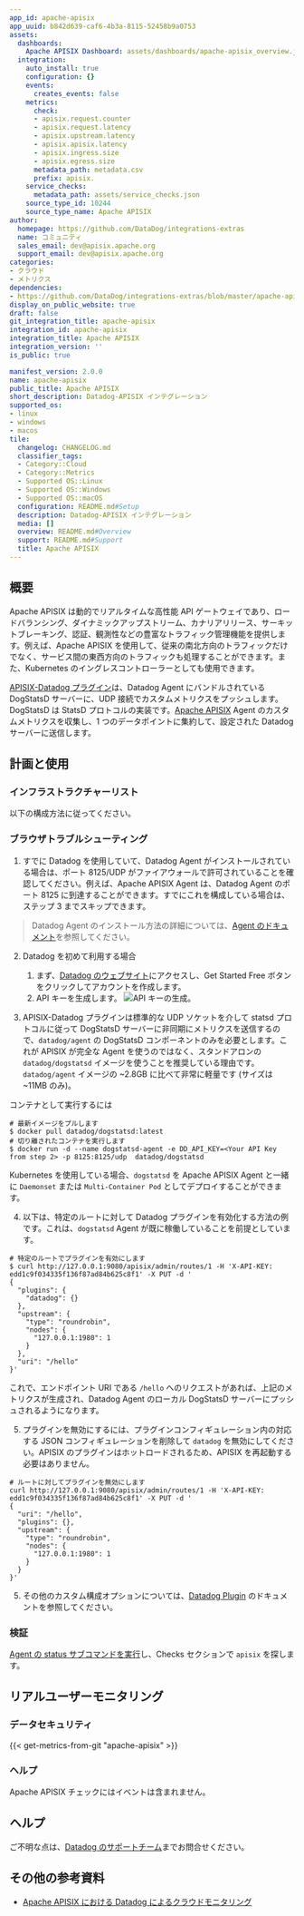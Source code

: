 ```yaml
---
app_id: apache-apisix
app_uuid: b842d639-caf6-4b3a-8115-52458b9a0753
assets:
  dashboards:
    Apache APISIX Dashboard: assets/dashboards/apache-apisix_overview.json
  integration:
    auto_install: true
    configuration: {}
    events:
      creates_events: false
    metrics:
      check:
      - apisix.request.counter
      - apisix.request.latency
      - apisix.upstream.latency
      - apisix.apisix.latency
      - apisix.ingress.size
      - apisix.egress.size
      metadata_path: metadata.csv
      prefix: apisix.
    service_checks:
      metadata_path: assets/service_checks.json
    source_type_id: 10244
    source_type_name: Apache APISIX
author:
  homepage: https://github.com/DataDog/integrations-extras
  name: コミュニティ
  sales_email: dev@apisix.apache.org
  support_email: dev@apisix.apache.org
categories:
- クラウド
- メトリクス
dependencies:
- https://github.com/DataDog/integrations-extras/blob/master/apache-apisix/README.md
display_on_public_website: true
draft: false
git_integration_title: apache-apisix
integration_id: apache-apisix
integration_title: Apache APISIX
integration_version: ''
is_public: true

manifest_version: 2.0.0
name: apache-apisix
public_title: Apache APISIX
short_description: Datadog-APISIX インテグレーション
supported_os:
- linux
- windows
- macos
tile:
  changelog: CHANGELOG.md
  classifier_tags:
  - Category::Cloud
  - Category::Metrics
  - Supported OS::Linux
  - Supported OS::Windows
  - Supported OS::macOS
  configuration: README.md#Setup
  description: Datadog-APISIX インテグレーション
  media: []
  overview: README.md#Overview
  support: README.md#Support
  title: Apache APISIX
---
```


<!--  SOURCED FROM https://github.com/DataDog/integrations-extras -->


## 概要

Apache APISIX は動的でリアルタイムな高性能 API ゲートウェイであり、ロードバランシング、ダイナミックアップストリーム、カナリアリリース、サーキットブレーキング、認証、観測性などの豊富なトラフィック管理機能を提供します。例えば、Apache APISIX を使用して、従来の南北方向のトラフィックだけでなく、サービス間の東西方向のトラフィックも処理することができます。また、Kubernetes のイングレスコントローラーとしても使用できます。

[APISIX-Datadog プラグイン][1]は、Datadog Agent にバンドルされている DogStatsD サーバーに、UDP 接続でカスタムメトリクスをプッシュします。DogStatsD は StatsD プロトコルの実装です。[Apache APISIX][2] Agent のカスタムメトリクスを収集し、1 つのデータポイントに集約して、設定された Datadog サーバーに送信します。

## 計画と使用

### インフラストラクチャーリスト

以下の構成方法に従ってください。

### ブラウザトラブルシューティング

1. すでに Datadog を使用していて、Datadog Agent がインストールされている場合は、ポート 8125/UDP がファイアウォールで許可されていることを確認してください。例えば、Apache APISIX Agent は、Datadog Agent のポート 8125 に到達することができます。すでにこれを構成している場合は、ステップ 3 までスキップできます。

> Datadog Agent のインストール方法の詳細については、[Agent のドキュメント][3]を参照してください。

2. Datadog を初めて利用する場合

   1. まず、[Datadog のウェブサイト][4]にアクセスし、Get Started Free ボタンをクリックしてアカウントを作成します。
   2. API キーを生成します。
      ![API キーの生成][5]。

3. APISIX-Datadog プラグインは標準的な UDP ソケットを介して statsd プロトコルに従って DogStatsD サーバーに非同期にメトリクスを送信するので、`datadog/agent` の DogStatsD コンポーネントのみを必要とします。これが APISIX が完全な Agent を使うのではなく、スタンドアロンの `datadog/dogstatsd` イメージを使うことを推奨している理由です。`datadog/agent` イメージの ~2.8GB に比べて非常に軽量です (サイズは ~11MB のみ)。

コンテナとして実行するには

```shell
# 最新イメージをプルします
$ docker pull datadog/dogstatsd:latest
# 切り離されたコンテナを実行します
$ docker run -d --name dogstatsd-agent -e DD_API_KEY=<Your API Key from step 2> -p 8125:8125/udp  datadog/dogstatsd
```

Kubernetes を使用している場合、`dogstatsd` を Apache APISIX Agent と一緒に `Daemonset` または `Multi-Container Pod` としてデプロイすることができます。

4. 以下は、特定のルートに対して Datadog プラグインを有効化する方法の例です。これは、`dogstatsd` Agent が既に稼働していることを前提としています。

```shell
# 特定のルートでプラグインを有効にします
$ curl http://127.0.0.1:9080/apisix/admin/routes/1 -H 'X-API-KEY: edd1c9f034335f136f87ad84b625c8f1' -X PUT -d '
{
  "plugins": {
    "datadog": {}
  },
  "upstream": {
    "type": "roundrobin",
    "nodes": {
      "127.0.0.1:1980": 1
    }
  },
  "uri": "/hello"
}'
```

これで、エンドポイント URI である `/hello` へのリクエストがあれば、上記のメトリクスが生成され、Datadog Agent のローカル DogStatsD サーバーにプッシュされるようになります。

5. プラグインを無効にするには、プラグインコンフィギュレーション内の対応する JSON コンフィギュレーションを削除して `datadog` を無効にしてください。APISIX のプラグインはホットロードされるため、APISIX を再起動する必要はありません。

```shell
# ルートに対してプラグインを無効にします
curl http://127.0.0.1:9080/apisix/admin/routes/1 -H 'X-API-KEY: edd1c9f034335f136f87ad84b625c8f1' -X PUT -d '
{
  "uri": "/hello",
  "plugins": {},
  "upstream": {
    "type": "roundrobin",
    "nodes": {
      "127.0.0.1:1980": 1
    }
  }
}'
```

5. その他のカスタム構成オプションについては、[Datadog Plugin][1] のドキュメントを参照してください。

### 検証

[Agent の status サブコマンドを実行][6]し、Checks セクションで `apisix` を探します。

## リアルユーザーモニタリング

### データセキュリティ
{{< get-metrics-from-git "apache-apisix" >}}


### ヘルプ

Apache APISIX チェックにはイベントは含まれません。

## ヘルプ

ご不明な点は、[Datadog のサポートチーム][8]までお問合せください。

## その他の参考資料

- [Apache APISIX における Datadog によるクラウドモニタリング][9]

[1]: https://apisix.apache.org/docs/apisix/plugins/datadog
[2]: https://apisix.apache.org/
[3]: https://docs.datadoghq.com/ja/agent/
[4]: https://www.datadoghq.com/
[5]: https://raw.githubusercontent.com/DataDog/integrations-extras/master/apache-apisix/images/screenshot_1.png
[6]: https://docs.datadoghq.com/ja/agent/guide/agent-commands/#agent-status-and-information
[7]: https://github.com/DataDog/integrations-extras/blob/master/apache-apisix/metadata.csv
[8]: https://docs.datadoghq.com/ja/help/
[9]: https://apisix.apache.org/blog/2021/11/12/apisix-datadog
